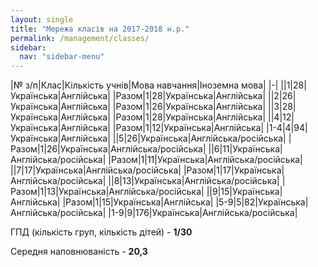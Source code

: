 ```yaml
---
layout: single
title: "Мережа класів на 2017-2018 н.р."
permalink: /management/classes/
sidebar:
  nav: "sidebar-menu"
---
```


|№ з/п|Клас|Кількість учнів|Мова навчання|Іноземна мова|
|-|
||1|28|Українська|Англійська|
|Разом|1|28|Українська|Англійська|
||2|26|Українська|Англійська|
|Разом|1|26|Українська|Англійська|
||3|28|Українська|Англійська|
|Разом|1|28|Українська|Англійська|
||4|12|Українська|Англійська|
|Разом|1|12|Українська|Англійська|
|1-4|4|94|Українська|Англійська|
||5|26|Українська|Англійська/російська|
|Разом|1|26|Українська|Англійська/російська|
||6|11|Українська|Англійська/російська|
|Разом|1|11|Українська|Англійська/російська|
||7|17|Українська|Англійська/російська|
|Разом|1|17|Українська|Англійська/російська|
||8|13|Українська|Англійська/російська|
|Разом|1|13|Українська|Англійська/російська|
||9|15|Українська|Англійська|
|Разом|1|15|Українська|Англійська|
|5-9|5|82|Українська|Англійська/російська|
|1-9|9|176|Українська|Англійська/російська|

ГПД (кількість груп, кількість дітей) - **1/30**

Середня наповнюваність - **20,3**
